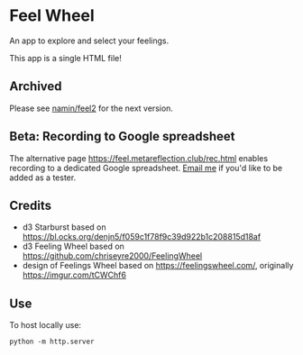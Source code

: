 # Feel Wheel

An app to explore and select your feelings.

This app is a single HTML file!

## Archived

Please see [namin/feel2](https://github.com/namin/feel/) for the next version.

## Beta: Recording to Google spreadsheet

The alternative page https://feel.metareflection.club/rec.html enables recording to a dedicated Google spreadsheet.
[Email me](mailto:namin@alum.mit.edu) if you'd like to be added as a tester.

## Credits

- d3 Starburst based on https://bl.ocks.org/denjn5/f059c1f78f9c39d922b1c208815d18af
- d3 Feeling Wheel based on https://github.com/chriseyre2000/FeelingWheel
- design of Feelings Wheel based on https://feelingswheel.com/, originally https://imgur.com/tCWChf6

## Use

To host locally use:
```
python -m http.server
```
